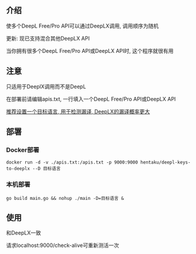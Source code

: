 ## 介绍
使多个DeepL Free/Pro API可以通过DeepLX调用, 调用顺序为随机

更新: 现已支持混合其他DeepLX API

当你拥有很多个DeepL Free/Pro API或DeepLX API时, 这个程序就很有用

## 注意
只适用于DeeplX调用而不是DeepL

在部署前请编辑apis.txt, 一行填入一个DeepL Free/Pro API或DeepLX API

[推荐设置一个目标语言, 用于检测漏译, DeepLX的漏译概率更大](https://fo.wikipedia.org/wiki/Fyrimynd:ISO_15924_script_codes_and_related_Unicode_data)

## 部署

### Docker部署
```
docker run -d -v ./apis.txt:/apis.txt -p 9000:9000 hentaku/deepl-keys-to-deeplx --D 目标语言
```
### 本机部署
```
go build main.go && nohup ./main -D=目标语言 &
```

## 使用
和DeepLX一致

请求localhost:9000/check-alive可重新测活一次
